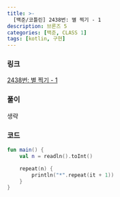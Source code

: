 ```yaml
---
title: >-
  [백준/코틀린] 2438번: 별 찍기 - 1
description: 브론즈 5
categories: [백준, CLASS 1]
tags: [kotlin, 구현]
---
```


### 링크
[2438번: 별 찍기 - 1](https://www.acmicpc.net/problem/2438)

### 풀이
생략

### 코드
```kotlin
fun main() {
    val n = readln().toInt()

    repeat(n) {
        println("*".repeat(it + 1))
    }
}

```
